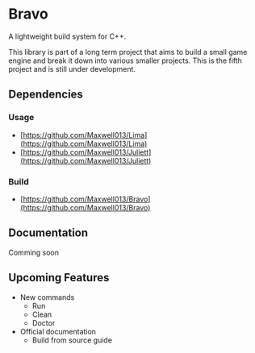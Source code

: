 # Bravo
A lightweight build system for C++.

This library is part of a long term project that aims to build a small game engine and break it down into various smaller projects.
This is the fifth project and is still under development.

## Dependencies
### Usage
- [https://github.com/Maxwell013/Lima](https://github.com/Maxwell013/Lima)
- [https://github.com/Maxwell013/Juliett](https://github.com/Maxwell013/Juliett)
### Build
- [https://github.com/Maxwell013/Bravo](https://github.com/Maxwell013/Bravo)

## Documentation
Comming soon

## Upcoming Features
- New commands
  - Run
  - Clean
  - Doctor
- Official documentation
  - Build from source guide

